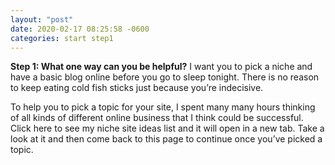 ```yaml
---
layout: "post"
date: 2020-02-17 08:25:58 -0600
categories: start step1
---
```


__Step 1: What one way can you be helpful?__
I want you to pick a niche and have a basic blog online before you go to sleep tonight.  There is no reason to keep eating cold fish sticks just because you’re indecisive.

To help you to pick a topic for your site, I spent many many hours thinking of all kinds of different online business that I think could be successful.  Click here to see my niche site ideas list and it will open in a new tab.  Take a look at it and then come back to this page to continue once you’ve picked a topic.
